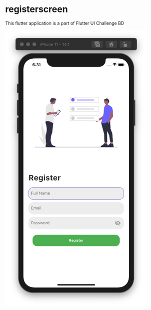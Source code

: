 # registerscreen

This flutter application is a part of Flutter UI Challenge BD

<img src="docs/screenshot.png" alt="Screenshot of the App">



